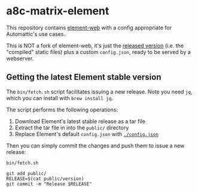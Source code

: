 # a8c-matrix-element
This repository contains [element-web](https://github.com/vector-im/element-web) with a config appropriate for Automattic's use cases.

This is NOT a fork of element-web, it's just the [released version](https://github.com/vector-im/element-web/releases) (i.e. the "compiled" static files) plus a custom `config.json`, ready to be served by a webserver.

## Getting the latest Element stable version
The `bin/fetch.sh` script facilitates issuing a new release. Note you need `jq`, which you can install with `brew install jq`.

The script performs the following operations:

1. Download Element's latest stable release as a tar file
2. Extract the tar file in into the `public/` directory
3. Replace Element's default `config.json` with [`./config.json`](config.json)

Then you can simply commit the changes and push them to issue a new release:

```shell
bin/fetch.sh

git add public/
RELEASE=$(cat public/version)
git commit -m "Release $RELEASE"
```
